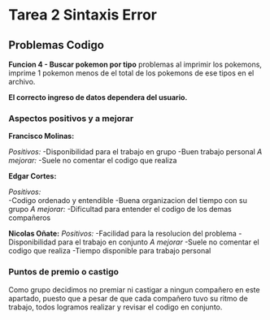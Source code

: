 # Tarea 2 Sintaxis Error

## Problemas Codigo

**Funcion 4 - Buscar pokemon por tipo** problemas al imprimir los pokemons, imprime 1 pokemon menos de el total de los pokemons de ese tipos en el archivo.

**El correcto ingreso de datos dependera del usuario.**

### Aspectos positivos y a mejorar

**Francisco Molinas:**

*Positivos:*
      -Disponibilidad para el trabajo en grupo
      -Buen trabajo personal
*A mejorar:*
      -Suele no comentar el codigo que realiza

**Edgar Cortes:**

*Positivos:*        
        -Codigo ordenado y entendible
        -Buena organizacion del tiempo con su grupo
*A mejorar:*
    -Dificultad para entender el codigo de los demas compañeros

**Nicolas Oñate:**
*Positivos:*
    -Facilidad para la resolucion del problema
    -Disponibilidad para el trabajo en conjunto
*A mejorar*
    -Suele no comentar el codigo que realiza
    -Tiempo disponible para trabajo personal


### Puntos de premio o castigo

Como grupo decidimos no premiar ni castigar a ningun compañero en este apartado, puesto 
que a pesar de que cada compañero tuvo su ritmo de trabajo, todos logramos realizar y revisar
el codigo en conjunto.